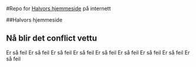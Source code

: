 #Repo for [Halvors hjemmeside](https://ronneseth.no) på internett

##Halvors hjemmeside

## Nå blir det conflict vettu

Er så feil
Er så feil
Er så feil
Er så feil
Er så feil
Er så feil
Er så feil
Er så feil
Er så feil
